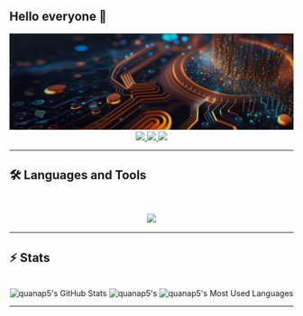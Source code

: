 ## Hello everyone 👋
<img src="https://github.com/quanap5/quanap5/blob/main/githubbaner.png" alt="banner">

<br>

<div align="center">
  <a href="quanap5@gmail.com">
    <img src="https://img.shields.io/badge/Gmail-333333?style=for-the-badge&logo=gmail&logoColor=red" />
  </a>
  <a href="[https://linkedin.com](https://www.linkedin.com/in/quan-nguyen-van-44080711a)" target="_blank">
    <img src="https://img.shields.io/badge/LinkedIn-0077B5?style=for-the-badge&logo=linkedin&logoColor=white" target="_blank" />
  </a>
  <a href="[https://medium.com](https://medium.com/@quanap5)" target="_blank">
    <img src="https://img.shields.io/badge/Medium-000000?style=for-the-badge&logo=medium&logoColor=white" target="_blank" />
  </a>
</div>

<hr>

## 🛠️ Languages and Tools

<br>

<p align="center">
  <img src="https://skillicons.dev/icons?i=cs,python,js,html" />
</p>

<hr>

## ⚡️ Stats

<br>

<div align=center>
  <img width=390 src="https://github-readme-stats.vercel.app/api?username=quanap5&theme=transparent&count_private=true&show_icons=true&rank_icon=github&locale=en" alt="quanap5's GitHub Stats" />
  <img width=390 src="https://github-readme-streak-stats.herokuapp.com/?user=quanap5&theme=transparent&count_private=true&border_radius=10&locale=en" alt="quanap5's" />
  <img width=325 src="https://github-readme-stats.vercel.app/api/top-langs?username=quanap5&theme=transparent&layout=donut&hide=css&langs_count=8&border_radius=10&show_icons=true&locale=en" alt="quanap5's Most Used Languages" />
</div>

<hr>

<!--
**quanap5/quanap5** is a ✨ _special_ ✨ repository because its `README.md` (this file) appears on your GitHub profile.

Here are some ideas to get you started:

- 🔭 I’m currently working on ...
- 🌱 I’m currently learning ...
- 👯 I’m looking to collaborate on ...
- 🤔 I’m looking for help with ...
- 💬 Ask me about ...
- 📫 How to reach me: ...
- 😄 Pronouns: ...
- ⚡ Fun fact: ...
-->
